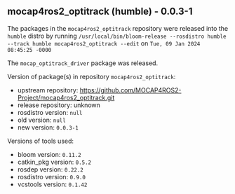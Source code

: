 ## mocap4ros2_optitrack (humble) - 0.0.3-1

The packages in the `mocap4ros2_optitrack` repository were released into the `humble` distro by running `/usr/local/bin/bloom-release --rosdistro humble --track humble mocap4ros2_optitrack --edit` on `Tue, 09 Jan 2024 08:45:25 -0000`

The `mocap_optitrack_driver` package was released.

Version of package(s) in repository `mocap4ros2_optitrack`:

- upstream repository: https://github.com/MOCAP4ROS2-Project/mocap4ros2_optitrack.git
- release repository: unknown
- rosdistro version: `null`
- old version: `null`
- new version: `0.0.3-1`

Versions of tools used:

- bloom version: `0.11.2`
- catkin_pkg version: `0.5.2`
- rosdep version: `0.22.2`
- rosdistro version: `0.9.0`
- vcstools version: `0.1.42`


